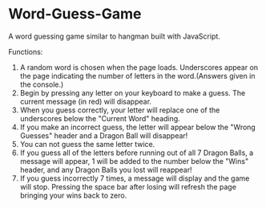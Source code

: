 # Word-Guess-Game
A word guessing game similar to hangman built with JavaScript.

Functions:
  1. A random word is chosen when the page loads. Underscores appear on the page indicating the number of letters in the word.(Answers given in the console.)
  2. Begin by pressing any letter on your keyboard to make a guess. The current message (in red) will disappear.
  3. When you guess correctly, your letter will replace one of the underscores below the "Current Word" heading.
  4. If you make an incorrect guess, the letter will appear below the "Wrong Guesses" header and a Dragon Ball will disappear!
  5. You can not guess the same letter twice.
  6. If you guess all of the letters before running out of all 7 Dragon Balls, a message will appear, 1 will be added to the number below the "Wins" header, and any Dragon Balls you lost will reappear!
  7. If you guess incorrectly 7 times, a message will display and the game will stop. Pressing the space bar after losing will refresh the page bringing your wins back to zero.
  
